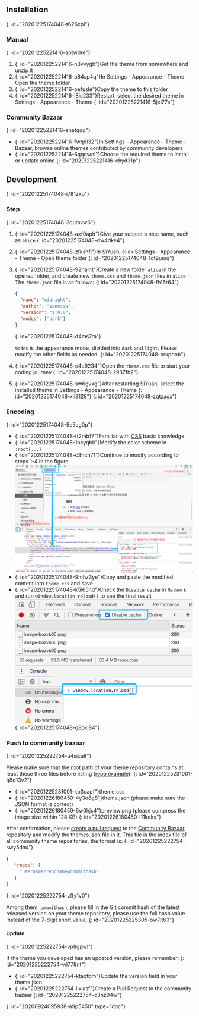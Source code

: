 ## Installation
{: id="20201225174048-t626xpi"}

### Manual
{: id="20201225221416-aotw0re"}

1. {: id="20201225221416-n3vvygb"}Get the theme from somewhere and unzip it
2. {: id="20201225221416-o84sp4q"}In Settings - Appearance - Theme - Open the theme folder
3. {: id="20201225221416-oefusle"}Copy the theme to this folder
4. {: id="20201225221416-i8ic233"}Restart, select the desired theme in Settings - Appearance - Theme
{: id="20201225221416-5jel77s"}

### Community Bazaar
{: id="20201225221416-enetgqg"}

* {: id="20201225221416-fwq6l32"}In Settings - Appearance - Theme - Bazaar, browse online themes contributed by community developers
* {: id="20201225221416-6qqqwni"}Choose the required theme to install or update online
{: id="20201225221416-chyd31p"}

## Development
{: id="20201225174048-i781zxp"}

### Step
{: id="20201225174048-3qumvw6"}

1. {: id="20201225174048-axf0aph"}Give your subject a nice name, such as `alice`
   {: id="20201225174048-dw4dke4"}
2. {: id="20201225174048-zfkshfl"}In SiYuan, click Settings - Appearance - Theme - Open theme folder
   {: id="20201225174048-1dt9umq"}
3. {: id="20201225174048-92haint"}Create a new folder `alice` in the opened folder, and create new `theme.css` and `theme.json` files in `alice`
   The `theme.json` file is as follows:
   {: id="20201225174048-fh16r64"}

   ```json
   {
     "name": "midnight",
     "author": "Vanessa",
     "version": "1.0.0",
     "modes": ["dark"]
   }
   ```
   {: id="20201225174048-d4ms7ra"}

   `modes` is the appearance mode, divided into `dark` and `light`. Please modify the other fields as needed.
   {: id="20201225174048-crkpdob"}
4. {: id="20201225174048-e4e9234"}Open the `theme.css` file to start your coding journey
   {: id="20201225174048-2937fh2"}
5. {: id="20201225174048-sw6gvxg"}After restarting SiYuan, select the installed theme in Settings - Appearance - Theme
   {: id="20201225174048-xii3128"}
{: id="20201225174048-zqtzaox"}

### Encoding
{: id="20201225174048-5e5cg0p"}

* {: id="20201225174048-tt2mbf7"}Familiar with [CSS](https://developer.mozilla.org/en-US/docs/Web/CSS) basic knowledge
* {: id="20201225174048-1ocyqbk"}Modify the color scheme in `:root{...}`
* {: id="20201225174048-c3hch71"}Continue to modify according to steps 1-4 in the figure
  ![image.png](assets/image-bozvb00.png)
* {: id="20201225174048-9mhz3ye"}Copy and paste the modified content into `theme.css` and save
* {: id="20201225174048-k5l65hd"}Check the `Disable cache` in `Network` and run `window.location.reload()` to see the final result
  ![image.png](assets/image-9b9y2ky.png)
{: id="20201225174048-g8oxi84"}

### Push to community bazaar
{: id="20201225222754-u4sica8"}

Please make sure that the root path of your theme repository contains at least these three files before listing ([repo example](https://github.com/88250/Comfortably-Numb)):
{: id="20201225231001-q8d13v2"}

* {: id="20201225231001-kb3qapf"}theme.css
* {: id="20201226180450-4y3o8g8"}theme.json (please make sure the JSON format is correct)
* {: id="20201226180450-6w0hjs4"}preview.png (please compress the image size within 128 KB)
{: id="20201226180450-l11kqks"}

After confirmation, please [create a pull request](https://docs.github.com/en/free-pro-team@latest/github/collaborating-with-issues-and-pull-requests/creating-a-pull-request) to the [Community Bazaar](https://github.com/siyuan-note/bazaar) repository and modify the themes.json file in it. This file is the index file of all community theme repositories, the format is:
{: id="20201225222754-swy5dnu"}

```json
{
   "repos": [
     "username/reponame@commithash"
   ]
}
```
{: id="20201225222754-zffy1v0"}

Among them, `commithash`, please fill in the Git commit hash of the latest released version on your theme repository, please use the full hash value instead of the 7-digit short value.
{: id="20201225225305-ow7lt63"}

#### Update
{: id="20201225222754-vp8gpwl"}

If the theme you developed has an updated version, please remember:
{: id="20201225222754-wl778nt"}

* {: id="20201225222754-ktaqtbm"}Update the version field in your theme.json
* {: id="20201225222754-llxlasf"}Create a Pull Request to the community bazaar
{: id="20201225222754-o3nz94w"}


{: id="20200924095938-a9p5450" type="doc"}
